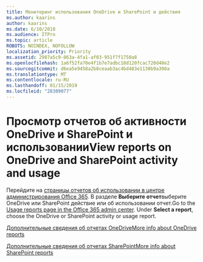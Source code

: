 ```yaml
---
title: Мониторинг использования OneDrive и SharePoint и действия
ms.author: kaarins
author: kaarins
ms.date: 6/10/2018
ms.audience: ITPro
ms.topic: article
ROBOTS: NOINDEX, NOFOLLOW
localization_priority: Priority
ms.assetid: 2987a5c9-063a-4fa1-af03-951f7f1750a8
ms.openlocfilehash: 1a6f52fa70e4f1b7e7adbc18d120fcac720d48e2
ms.sourcegitcommit: d6ea5e9458a2b8ceaab3ac4bd483e1130b9a398a
ms.translationtype: MT
ms.contentlocale: ru-RU
ms.lasthandoff: 01/15/2019
ms.locfileid: "28309077"
---
```

# <a name="view-reports-on-onedrive-and-sharepoint-activity-and-usage"></a><span data-ttu-id="b2ea6-102">Просмотр отчетов об активности OneDrive и SharePoint и использовании</span><span class="sxs-lookup"><span data-stu-id="b2ea6-102">View reports on OneDrive and SharePoint activity and usage</span></span>

<span data-ttu-id="b2ea6-p101">Перейдите на [страницы отчетов об использовании в центре администрирования Office 365](https://admin.microsoft.com/AdminPortal/Home). В разделе **Выберите отчет**выберите OneDrive или SharePoint действие или об использовании отчет.</span><span class="sxs-lookup"><span data-stu-id="b2ea6-p101">Go to the [Usage reports page in the Office 365 admin center](https://admin.microsoft.com/AdminPortal/Home). Under **Select a report**, choose the OneDrive or SharePoint activity or usage report.</span></span> 
  
[<span data-ttu-id="b2ea6-105">Дополнительные сведения об отчетах OneDrive</span><span class="sxs-lookup"><span data-stu-id="b2ea6-105">More info about OneDrive reports</span></span>](https://go.microsoft.com/fwlink/?linkid=875239)
  
[<span data-ttu-id="b2ea6-106">Дополнительные сведения об отчетах SharePoint</span><span class="sxs-lookup"><span data-stu-id="b2ea6-106">More info about SharePoint reports</span></span>](https://go.microsoft.com/fwlink/?linkid=875240)
  

